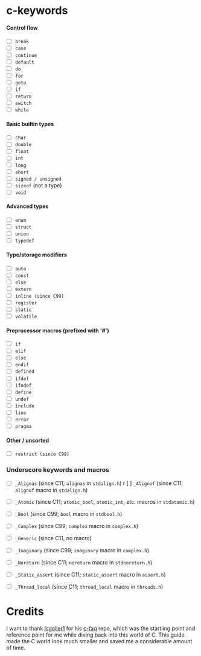 # c-keywords

#### Control flow
- [ ] `break`
- [ ] `case`
- [ ] `continue`
- [ ] `default`
- [ ] `do`
- [ ] `for`
- [ ] `goto`
- [ ] `if`
- [ ] `return`
- [ ] `switch`
- [ ] `while`

#### Basic builtin types
- [ ] `char`
- [ ] `double`
- [ ] `float`
- [ ] `int`
- [ ] `long`
- [ ] `short`
- [ ] `signed / unsigned`
- [ ] `sizeof` (not a type)
- [ ] `void`

#### Advanced types
- [ ] `enum`
- [ ] `struct`
- [ ] `union`
- [ ] `typedef`

#### Type/storage modifiers
- [ ] `auto`
- [ ] `const`
- [ ] `else`
- [ ] `extern`
- [ ] `inline (since C99)`
- [ ] `register`
- [ ] `static`
- [ ] `volatile`

#### Preprocessor macros (prefixed with '#')
- [ ] `if`
- [ ] `elif`
- [ ] `else`
- [ ] `endif`
- [ ] `defined`
- [ ] `ifdef`
- [ ] `ifndef`
- [ ] `define`
- [ ] `undef`
- [ ] `include`
- [ ] `line`
- [ ] `error`
- [ ] `pragma`

#### Other / unsorted
- [ ] `restrict (since C99)`

### Underscore keywords and macros
- [ ] `_Alignas` (since C11; `alignas` in `stdalign.h`)
r [ ] `_Alignof` (since C11; `alignof` macro in `stdalign.h`)
- [ ] `_Atomic` (since C11; `atomic_bool`, `atomic_int`, etc.  macros in `stdatomic.h`)
- [ ] `_Bool` (since C99; `bool` macro in `stdbool.h`)
- [ ] `_Complex` (since C99; `complex` macro in `complex.h`)
- [ ] `_Generic` (since C11, no macro)
- [ ] `_Imaginary` (since C99; `imaginary` macro in `complex.h`)
- [ ] `_Noreturn` (since C11; `noreturn` macro in `stdnoreturn.h`)
- [ ] `_Static_assert` (since C11; `static_assert` macro in `assert.h`)
- [ ] `_Thread_local` (since C11; `thread_local` macro in `threads.h`)





# Credits
I want to thank [jsgoller1](https://github.com/jsgoller) for his [c-faq](https://github.com/jsgoller1/c-faq) repo, which was the startiing point and reference point for me while diving back into this world of C. This guide made the C world look much smaller
and saved me a considerable amount of time.